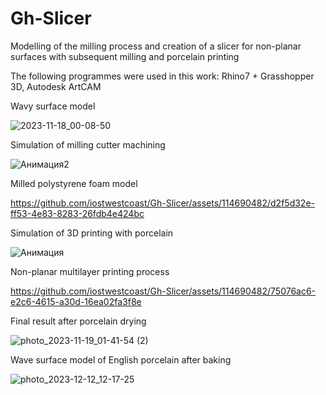 # Gh-Slicer
Modelling of the milling process and creation of a slicer for non-planar surfaces with subsequent milling and porcelain printing

The following programmes were used in this work: Rhino7 + Grasshopper 3D, Autodesk ArtCAM

Wavy surface model 

![2023-11-18_00-08-50](https://github.com/iostwestcoast/Gh-Slicer/assets/114690482/6fdd4cce-37a0-4122-a947-e10f06d9df97)

Simulation of milling cutter machining 

![Анимация2](https://github.com/iostwestcoast/Gh-Slicer/assets/114690482/6abda3cb-6ee1-4ebc-b7a4-fb1877028703)

Milled polystyrene foam model

https://github.com/iostwestcoast/Gh-Slicer/assets/114690482/d2f5d32e-ff53-4e83-8283-26fdb4e424bc

Simulation of 3D printing with porcelain

![Анимация](https://github.com/iostwestcoast/Gh-Slicer/assets/114690482/4590743d-87cc-4109-897b-ccc06dbbb811)

Non-planar multilayer printing process 

https://github.com/iostwestcoast/Gh-Slicer/assets/114690482/75076ac6-e2c6-4615-a30d-16ea02fa3f8e

Final result after porcelain drying

![photo_2023-11-19_01-41-54 (2)](https://github.com/iostwestcoast/Gh-Slicer/assets/114690482/8f6a9574-6d8f-4483-97e8-a7711f3096dd)

Wave surface model of English porcelain after baking

![photo_2023-12-12_12-17-25](https://github.com/iostwestcoast/Gh-Slicer/assets/114690482/e7655c00-2b32-4fc9-80c4-b26e9ea43c1e)
